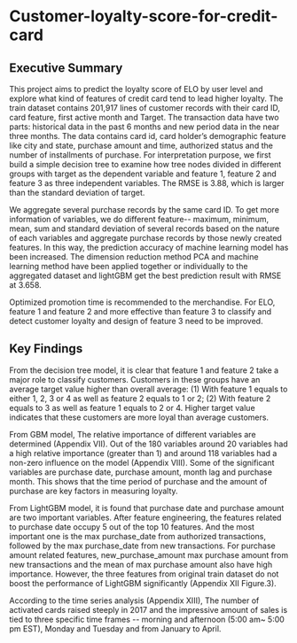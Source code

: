 # Customer-loyalty-score-for-credit-card

## Executive Summary

This project aims to predict the loyalty score of ELO by user level and explore what kind of features of credit card tend to lead higher loyalty. The train dataset contains 201,917 lines of customer records with their card ID, card feature, first active month and Target. The transaction data have two parts: historical data in the past 6 months and new period data in the near three months. The data contains card id, card holder’s demographic feature like city and state, purchase amount and time, authorized status and the number of installments of purchase.
For interpretation purpose, we first build a simple decision tree to examine how tree nodes divided in different groups with target as the dependent variable and feature 1, feature 2 and feature 3 as three independent variables. The RMSE is 3.88, which is larger than the standard deviation of target.

We aggregate several purchase records by the same card ID. To get more information of variables, we do different feature-- maximum, minimum, mean, sum and standard deviation of several records based on the nature of each variables and aggregate purchase records by those newly created features. In this way, the prediction accuracy of machine learning model has been increased. The dimension reduction method PCA and machine learning method have been applied together or individually to the aggregated dataset and lightGBM get the best prediction result with RMSE at 3.658.

Optimized promotion time is recommended to the merchandise. For ELO, feature 1 and feature 2 and more effective than feature 3 to classify and detect customer loyalty and design of feature 3 need to be improved.


## Key Findings
From the decision tree model, it is clear that feature 1 and feature 2 take a major role to classify customers. Customers in these groups have an average target value higher than overall average: (1) With feature 1 equals to either 1, 2, 3 or 4 as well as feature 2 equals to 1 or 2; (2) With feature 2 equals to 3 as well as feature 1 equals to 2 or 4. Higher target value indicates that these customers are more loyal than average customers.

From GBM model, The relative importance of different variables are determined (Appendix VII). Out of the 180 variables around 20 variables had a high relative importance (greater than 1) and around 118 variables had a non-zero influence on the model (Appendix VIII). Some of the significant variables are purchase date, purchase amount, month lag and purchase month. This shows that the time period of purchase and the amount of purchase are key factors in measuring loyalty.

From LightGBM model, it is found that purchase date and purchase amount are two important variables. After feature engineering, the features related to purchase date occupy 5 out of the top 10 features. And the most important one is the max purchase_date from authorized transactions, followed by the max purchase_date from new transactions. For purchase amount related features, new_purchase_amount max purchase amount from new transactions and the mean of max purchase amount also have high importance. However, the three features from original train dataset do not boost the performance of LightGBM significantly (Appendix XII Figure.3).

According to the time series analysis (Appendix XIII), The number of activated cards raised steeply in 2017 and the impressive amount of sales is tied to three specific time frames -- morning and afternoon (5:00 am~ 5:00 pm EST), Monday and Tuesday and from January to April. 

